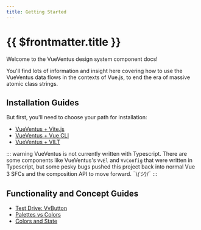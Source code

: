 ```yaml
---
title: Getting Started
---
```


# {{ $frontmatter.title }}

Welcome to the VueVentus design system component docs!

You'll find lots of information and insight here covering how to use the VueVentus data flows in the contexts of Vue.js, to end the era of massive atomic class strings.







## Installation Guides

But first, you'll need to choose your path for installation:

* [VueVentus + Vite.js](/guides/vueventus-vite)
* [VueVentus + Vue CLI](/guides/vueventus-vue-cli)
* [VueVentus + VILT](/guides/vueventus-vilt)

::: warning 
VueVentus is not currently written with Typescript. There are some components like VueVentus's `VvEl` and `VvConfig` that were written in Typescript, but some pesky bugs pushed this project back into normal Vue 3 SFCs and the composition API to move forward. ¯\\_(ツ)_/¯
:::






## Functionality and Concept Guides

* [Test Drive: VvButton](/guides/test-drive-vv-button)
* [Palettes vs Colors](/guides/palettes-vs-colors)
* [Colors and State](/guides/colors-and-state)


